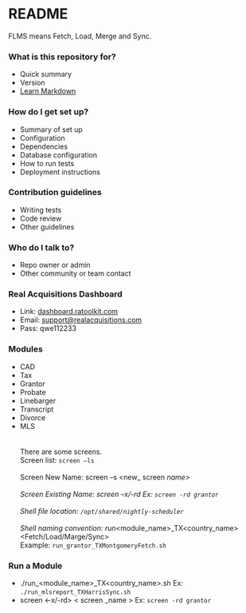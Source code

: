 # README #

FLMS means Fetch, Load, Merge and Sync.

### What is this repository for? ###

* Quick summary
* Version
* [Learn Markdown](https://bitbucket.org/tutorials/markdowndemo)

### How do I get set up? ###

* Summary of set up
* Configuration
* Dependencies
* Database configuration
* How to run tests
* Deployment instructions

### Contribution guidelines ###

* Writing tests
* Code review
* Other guidelines

### Who do I talk to? ###

* Repo owner or admin
* Other community or team contact

### Real Acquisitions Dashboard ###
- Link:  [dashboard.ratoolkit.com](http://dashboard.ratoolkit.com/)
- Email: support@realacquisitions.com
- Pass: qwe112233

### Modules ###
-	CAD
-	Tax
-	Grantor
-	Probate
-	Linebarger
-	Transcript
-	Divorce
-	MLS <br /> <br /> <br />
There are some screens. <br />
 Screen list: `screen –ls` <br />  
 Screen New Name: screen –s <new_ screen _name> <br />  
 Screen Existing Name: screen –x/-rd <screen _name>  Ex: `screen -rd grantor` <br />  
 Shell file location: `/opt/shared/nightly-scheduler` <br />  
 Shell naming convention: run_<module_name>_TX<country_name><Fetch/Load/Marge/Sync> <br /> 
 Example: `run_grantor_TXMontgomeryFetch.sh` <br />  

### Run a Module ###

*	./run_<module_name>_TX<country_name><FLMS>.sh
	Ex: `./run_mlsreport_TXHarrisSync.sh`
*	screen <-x/-rd> < screen _name >
	Ex: `screen -rd grantor`
	




